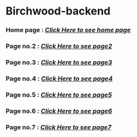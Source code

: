 
# Birchwood-backend

### Home page :  [_Click Here to see home page_](https://fahid24.github.io/Birchwood-backend/)

### Page no.2 :  [_Click Here to see page2_](https://fahid24.github.io/Birchwood-backend/page2.html)

### Page no.3 :  [_Click Here to see page3_](https://fahid24.github.io/Birchwood-backend/page3.html)

### Page no.4 :  [_Click Here to see page4_](https://fahid24.github.io/Birchwood-backend/page4.html)

### Page no.5 :  [_Click Here to see page5_](https://fahid24.github.io/Birchwood-backend/page5.html)

### Page no.6 :  [_Click Here to see page6_](https://fahid24.github.io/Birchwood-backend/page6.html)

### Page no.7 :  [_Click Here to see page7_](https://fahid24.github.io/Birchwood-backend/page7.html)
